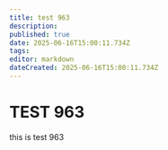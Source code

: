 ```yaml
---
title: test 963
description: 
published: true
date: 2025-06-16T15:00:11.734Z
tags: 
editor: markdown
dateCreated: 2025-06-16T15:00:11.734Z
---
```


# TEST 963
this is test 963

